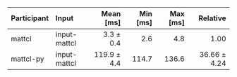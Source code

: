 | Participant | Input | Mean [ms] | Min [ms] | Max [ms] | Relative |
|:---|:---|---:|---:|---:|---:|
| mattcl | input-mattcl | 3.3 ± 0.4 | 2.6 | 4.8 | 1.00 |
| mattcl-py | input-mattcl | 119.9 ± 4.4 | 114.7 | 136.6 | 36.66 ± 4.24 |
